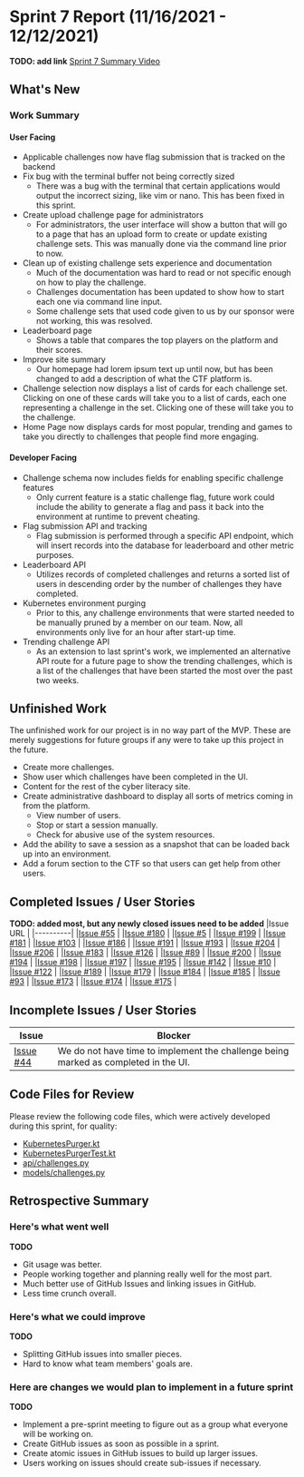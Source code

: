 # Sprint 7 Report (11/16/2021 - 12/12/2021)
**TODO: add link**
[Sprint 7 Summary Video](https://youtube.com)

## What's New
### Work Summary
#### User Facing
* Applicable challenges now have flag submission that is tracked on the backend
* Fix bug with the terminal buffer not being correctly sized
  * There was a bug with the terminal that certain applications would output
    the incorrect sizing, like vim or nano. This has been fixed in this sprint.
* Create upload challenge page for administrators
  * For administrators, the user interface will show a button that will go to a
    page that has an upload form to create or update existing challenge sets.
    This was manually done via the command line prior to now.
* Clean up of existing challenge sets experience and documentation
  * Much of the documentation was hard to read or not specific enough on how
    to play the challenge.
  * Challenges documentation has been updated to show how to start each one via command line input.
  * Some challenge sets that used code given to us by our sponsor were
    not working, this was resolved.
* Leaderboard page
  * Shows a table that compares the top players on the platform and their
    scores.
* Improve site summary
  * Our homepage had lorem ipsum text up until now, but has been changed to
    add a description of what the CTF platform is.
* Challenge selection now displays a list of cards for each challenge set. Clicking on one of these cards will take you
  to a list of cards, each one representing a challenge in the set. Clicking one of these will take you to the 
  challenge.
* Home Page now displays cards for most popular, trending and games to take you directly to challenges that people find
  more engaging.

#### Developer Facing
* Challenge schema now includes fields for enabling specific challenge features
  * Only current feature is a static challenge flag, future work could include
    the ability to generate a flag and pass it back into the environment at
    runtime to prevent cheating.
* Flag submission API and tracking
  * Flag submission is performed through a specific API endpoint, which will
    insert records into the database for leaderboard and other metric purposes.
* Leaderboard API
  * Utilizes records of completed challenges and returns a sorted list of users
    in descending order by the number of challenges they have completed.
* Kubernetes environment purging
  * Prior to this, any challenge environments that were started needed to be
    manually pruned by a member on our team. Now, all environments only live
    for an hour after start-up time.
* Trending challenge API
  * As an extension to last sprint's work, we implemented an alternative API
    route for a future page to show the trending challenges, which is a list
    of the challenges that have been started the most over the past two weeks.

## Unfinished Work
The unfinished work for our project is in no way part of the MVP. These are merely suggestions for future groups if
any were to take up this project in the future.
* Create more challenges.
* Show user which challenges have been completed in the UI.
* Content for the rest of the cyber literacy site.
* Create administrative dashboard to display all sorts of metrics coming in from the platform.
  * View number of users.
  * Stop or start a session manually.
  * Check for abusive use of the system resources.
* Add the ability to save a session as a snapshot that can be loaded back up into an environment.
* Add a forum section to the CTF so that users can get help from other users.

## Completed Issues / User Stories
**TODO: added most, but any newly closed issues need to be added**
|Issue URL |
|----------|
|[Issue #55](https://github.com/acasi-ctf/ctf/issues/55) |
|[Issue #180](https://github.com/acasi-ctf/ctf/issues/180) |
|[Issue #5](https://github.com/acasi-ctf/ctf/issues/5) |
|[Issue #199](https://github.com/acasi-ctf/ctf/issues/199) |
|[Issue #181](https://github.com/acasi-ctf/ctf/issues/181) |
|[Issue #103](https://github.com/acasi-ctf/ctf/issues/103) |
|[Issue #186](https://github.com/acasi-ctf/ctf/issues/186) |
|[Issue #191](https://github.com/acasi-ctf/ctf/issues/191) |
|[Issue #193](https://github.com/acasi-ctf/ctf/issues/193) |
|[Issue #204](https://github.com/acasi-ctf/ctf/issues/204) |
|[Issue #206](https://github.com/acasi-ctf/ctf/issues/206) |
|[Issue #183](https://github.com/acasi-ctf/ctf/issues/183) |
|[Issue #126](https://github.com/acasi-ctf/ctf/issues/126) |
|[Issue #89](https://github.com/acasi-ctf/ctf/issues/89) |
|[Issue #200](https://github.com/acasi-ctf/ctf/issues/200) |
|[Issue #194](https://github.com/acasi-ctf/ctf/issues/194) |
|[Issue #198](https://github.com/acasi-ctf/ctf/issues/198) |
|[Issue #197](https://github.com/acasi-ctf/ctf/issues/197) |
|[Issue #195](https://github.com/acasi-ctf/ctf/issues/195) |
|[Issue #142](https://github.com/acasi-ctf/ctf/issues/142) |
|[Issue #10](https://github.com/acasi-ctf/ctf/issues/10) |
|[Issue #122](https://github.com/acasi-ctf/ctf/issues/122) |
|[Issue #189](https://github.com/acasi-ctf/ctf/issues/189) |
|[Issue #179](https://github.com/acasi-ctf/ctf/issues/179) |
|[Issue #184](https://github.com/acasi-ctf/ctf/issues/184) |
|[Issue #185](https://github.com/acasi-ctf/ctf/issues/185) |
|[Issue #93](https://github.com/acasi-ctf/ctf/issues/93) |
|[Issue #173](https://github.com/acasi-ctf/ctf/issues/173) |
|[Issue #174](https://github.com/acasi-ctf/ctf/issues/174) |
|[Issue #175](https://github.com/acasi-ctf/ctf/issues/175) |

## Incomplete Issues / User Stories
|Issue | Blocker|
|------|-----------------------------------------------------------------------|
|[Issue #44](https://github.com/acasi-ctf/ctf/issues/44) | We do not have time to implement the challenge being marked as completed in the UI. |

## Code Files for Review
Please review the following code files, which were actively developed during this sprint, for quality:
* [KubernetesPurger.kt](https://github.com/acasi-ctf/ctf/blob/main/operator/src/main/kotlin/org/acasictf/ctf/operator/provisioner/kubernetes/KubernetesPurger.kt)
* [KubernetesPurgerTest.kt](https://github.com/acasi-ctf/ctf/blob/main/operator/src/test/kotlin/org/acasictf/ctf/operator/provisioner/kubernetes/KubernetesPurgerTest.kt)
* [api/challenges.py](https://github.com/acasi-ctf/ctf/blob/main/frontend/routes/api/challenges.py)
* [models/challenges.py](https://github.com/acasi-ctf/ctf/blob/main/frontend/model/challenges.py)

## Retrospective Summary
### Here's what went well
**TODO**
* Git usage was better.
* People working together and planning really well for the most part.
* Much better use of GitHub Issues and linking issues in GitHub.
* Less time crunch overall.

### Here's what we could improve
**TODO**
* Splitting GitHub issues into smaller pieces.
* Hard to know what team members' goals are.

### Here are changes we would plan to implement in a future sprint
**TODO**
* Implement a pre-sprint meeting to figure out as a group what everyone will be working on.
* Create GitHub issues as soon as possible in a sprint.
* Create atomic issues in GitHub issues to build up larger issues.
* Users working on issues should create sub-issues if necessary.
